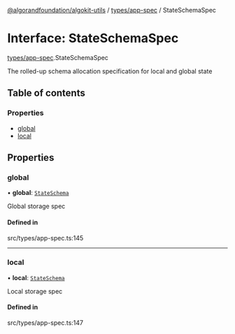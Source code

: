 [@algorandfoundation/algokit-utils](../README.md) / [types/app-spec](../modules/types_app_spec.md) / StateSchemaSpec

# Interface: StateSchemaSpec

[types/app-spec](../modules/types_app_spec.md).StateSchemaSpec

The rolled-up schema allocation specification for local and global state

## Table of contents

### Properties

- [global](types_app_spec.StateSchemaSpec.md#global)
- [local](types_app_spec.StateSchemaSpec.md#local)

## Properties

### global

• **global**: [`StateSchema`](../modules/types_app_spec.md#stateschema)

Global storage spec

#### Defined in

src/types/app-spec.ts:145

___

### local

• **local**: [`StateSchema`](../modules/types_app_spec.md#stateschema)

Local storage spec

#### Defined in

src/types/app-spec.ts:147
